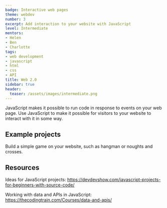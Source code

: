 ```yaml
---
badge: Interactive web pages
theme: webdev
number: 3
excerpt: Add interaction to your website with JavaScript
level: Intermediate
mentors:
- Helen
- Ben
- Charlotte
tags:
- web development
- javascript
- html
- css
- API
title: Web 2.0
sidebar: true
header:
  teaser: /assets/images/intermediate.png
---
```

JavaScript makes it possible to run code in response to events on your web page. Use JavaScript to make it possible for visitors to your website to interact with it in some way.

## Example projects
Build a simple game on your website, such as hangman or noughts and crosses.
 
## Resources
Ideas for JavaScript projects: <a href="https://devdevshow.com/javascript-projects-for-beginners-with-source-code/" rel="noopener">https://devdevshow.com/javascript-projects-for-beginners-with-source-code/</a> 

Working with data and APIs in JavaScript: <a href="https://thecodingtrain.com/Courses/data-and-apis/" rel="noopener">https://thecodingtrain.com/Courses/data-and-apis/</a>

